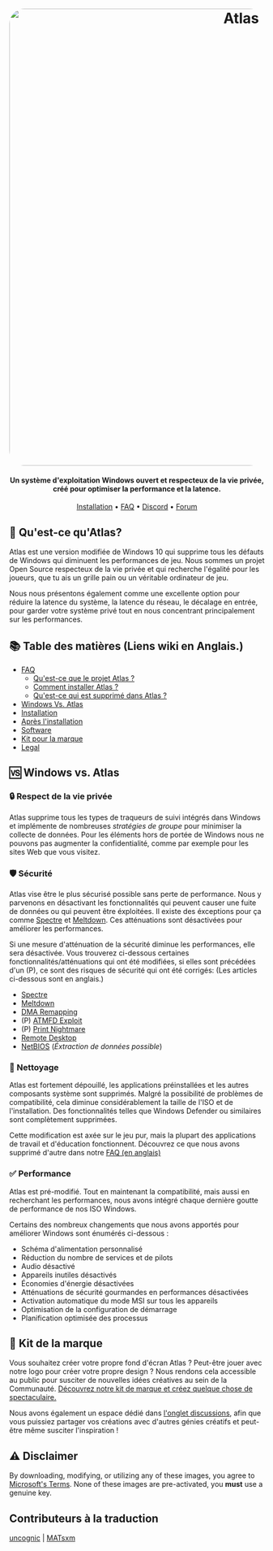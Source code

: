 <h1 align="center">
  <a href="http://atlasos.net"><img src="https://i.imgur.com/xV08gIt.png" alt="Atlas" width="900" style="border-radius: 30px"></a>
</h1>

<h4 align="center">Un système d'exploitation Windows ouvert et respecteux de la vie privée, créé pour optimiser la performance et la latence.</h4>

<p align="center">
  <a href="https://github.com/Atlas-OS/Atlas/wiki/2.-Installing">Installation</a>
  •
  <a href="https://github.com/Atlas-OS/Atlas/wiki/1.-FAQ#contents">FAQ</a>
  •
  <a href="https://discord.com/servers/atlas-795710270000332800" target="_blank">Discord</a>
  •
  <a href="https://forum.atlasos.net">Forum</a>
</p>

## 🤔 **Qu'est-ce qu'Atlas?**

Atlas est une version modifiée de Windows 10 qui supprime tous les défauts de Windows qui diminuent les performances de jeu. Nous sommes un projet Open Source respecteux de la vie privée et qui recherche l'égalité pour les joueurs, que tu ais un grille pain ou un véritable ordinateur de jeu.

Nous nous présentons également comme une excellente option pour réduire la latence du système, la latence du réseau, le décalage en entrée, pour garder votre système privé tout en nous concentrant principalement sur les performances.

## 📚 **Table des matières (Liens wiki en Anglais.)**

- [FAQ](https://github.com/Atlas-OS/Atlas/wiki/1.-FAQ)
  - [Qu'est-ce que le projet Atlas ?](https://github.com/Atlas-OS/Atlas/wiki/1.-FAQ#11-what-is-the-atlas-project)
  - [Comment installer Atlas ?](https://github.com/Atlas-OS/Atlas/wiki/1.-FAQ#12-how-do-i-install-atlas-os)
  - [Qu'est-ce qui est supprimé dans Atlas ?](https://github.com/Atlas-OS/Atlas/wiki/1.-FAQ#13-whats-removed-in-atlas-os)
- <a href="#windows-vs-atlas">Windows Vs. Atlas</a>
- [Installation](https://github.com/Atlas-OS/Atlas/wiki/2.-Installing)
- [Après l'installation](https://github.com/Atlas-OS/Atlas/wiki/3.-Post-Install)
- [Software](https://github.com/Atlas-OS/Atlas/wiki/4.-Software)
- [Kit pour la marque](https://raw.githubusercontent.com/Atlas-OS/Atlas/main/img/brand-kit.zip)
- [Legal](https://github.com/Atlas-OS/Atlas/wiki/Legal)

## 🆚 **Windows vs. Atlas**

### 🔒 Respect de la vie privée
Atlas supprime tous les types de traqueurs de suivi intégrés dans Windows et implémente de nombreuses <em>stratégies de groupe</em> pour minimiser la collecte de données. Pour les éléments hors de portée de Windows nous ne pouvons pas augmenter la confidentialité, comme par exemple pour les sites Web que vous visitez.

### 🛡️ Sécurité
Atlas vise être le plus sécurisé possible sans perte de performance. Nous y parvenons en désactivant les fonctionnalités qui peuvent causer une fuite de données ou qui peuvent être éxploitées. Il existe des éxceptions pour ça comme [Spectre](https://spectreattack.com/spectre.pdf) et [Meltdown](https://meltdownattack.com/meltdown.pdf). Ces atténuations sont désactivées pour améliorer les performances.

Si une mesure d'atténuation de la sécurité diminue les performances, elle sera désactivée. 
Vous trouverez ci-dessous certaines fonctionnalités/atténuations qui ont été modifiées, si elles sont précédées d'un (P), ce sont des risques de sécurité qui ont été corrigés: (Les articles ci-dessous sont en anglais.)

- [Spectre](https://spectreattack.com/spectre.pdf)
- [Meltdown](https://meltdownattack.com/meltdown.pdf)
- [DMA Remapping](https://docs.microsoft.com/en-us/windows/security/information-protection/kernel-dma-protection-for-thunderbolt)
- (P) [ATMFD Exploit](https://msrc.microsoft.com/update-guide/en-US/vulnerability/CVE-2020-1020)
- (P) [Print Nightmare](https://us-cert.cisa.gov/ncas/current-activity/2021/06/30/printnightmare-critical-windows-print-spooler-vulnerability)
- [Remote Desktop](https://cve.mitre.org/cgi-bin/cvekey.cgi?keyword=Windows+Remote+Desktop)
- [NetBIOS](https://en.wikipedia.org/wiki/NetBIOS) (*Éxtraction de données possible*)

### 🚀 Nettoyage
Atlas est fortement dépouillé, les applications préinstallées et les autres composants système sont supprimés. Malgré la possibilité de problèmes de compatibilité, cela diminue considérablement la taille de l'ISO et de l'installation. Des fonctionnalités telles que Windows Defender ou similaires sont complètement supprimées. 

Cette modification est axée sur le jeu pur, mais la plupart des applications de travail et d'éducation fonctionnent. Découvrez ce que nous avons supprimé d'autre dans notre [FAQ (en anglais)](https://github.com/Atlas-OS/Atlas/wiki/1.-FAQ#13-whats-removed-in-atlas-os)

### ✅ Performance
Atlas est pré-modifié. Tout en maintenant la compatibilité, mais aussi en recherchant les performances, nous avons intégré chaque dernière goutte de performance de nos ISO Windows. 

Certains des nombreux changements que nous avons apportés pour améliorer Windows sont énumérés ci-dessous :

 - Schéma d'alimentation personnalisé
 - Réduction du nombre de services et de pilots
 - Audio désactivé
 - Appareils inutiles désactivés
 - Économies d'énergie désactivées
 - Atténuations de sécurité gourmandes en performances désactivées
 - Activation automatique du mode MSI sur tous les appareils
 - Optimisation de la configuration de démarrage
 - Planification optimisée des processus

## 🎨 Kit de la marque
Vous souhaitez créer votre propre fond d'écran Atlas ? Peut-être jouer avec notre logo pour créer votre propre design ? Nous rendons cela accessible au public pour susciter de nouvelles idées créatives au sein de la Communauté. [Découvrez notre kit de marque et créez quelque chose de spectaculaire.](https://cdn.jsdelivr.net/gh/Atlas-OS/Atlas@main/img/brand-kit.zip)

Nous avons également un espace dédié dans [l'onglet discussions](https://github.com/Atlas-OS/Atlas/discussions/categories/community-artwork), afin que vous puissiez partager vos créations avec d'autres génies créatifs et peut-être même susciter l'inspiration !

## ⚠️ Disclaimer
By downloading, modifying, or utilizing any of these images, you agree to [Microsoft's Terms](https://www.microsoft.com/en-us/Useterms/Retail/Windows/10/UseTerms_Retail_Windows_10_English.htm). None of these images are pre-activated, you **must** use a genuine key.

## Contributeurs à la traduction
[uncognic](https://github.com/uncognic) | 
[MATsxm](https://github.com/MATsxm)
